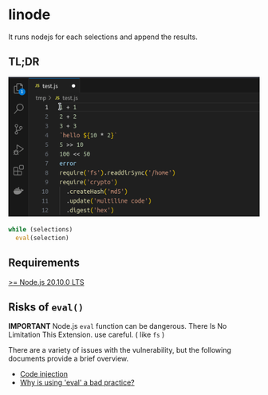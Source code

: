 # linode

It runs nodejs for each selections and append the results.

## TL;DR

![run](./run.gif)

```javascript
while (selections)  
  eval(selection)
```

## Requirements

[>= Node.js 20.10.0 LTS](https://nodejs.org)

## Risks of `eval()`

**IMPORTANT** Node.js `eval` function can be dangerous.
There Is No Limitation This Extension. use careful. ( like `fs` )

There are a variety of issues with the vulnerability, but the following documents provide a brief overview.

* [Code injection](https://en.wikipedia.org/wiki/Code_injection)
* [Why is using 'eval' a bad practice?](https://stackoverflow.com/questions/1832940/why-is-using-eval-a-bad-practice)

